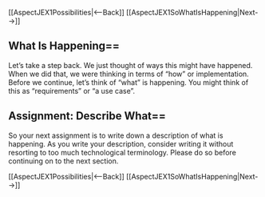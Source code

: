 [[AspectJEX1Possibilities|<--Back]] [[AspectJEX1SoWhatIsHappening|Next-->]]

## What Is Happening==
Let’s take a step back. We just thought of ways this might have happened. When we did that, we were thinking in terms of “how” or implementation. Before we continue, let’s think of “what” is happening. You might think of this as “requirements” or “a use case”.

## Assignment: Describe What==
So your next assignment is to write down a description of what is happening. As you write your description, consider writing it without resorting to too much technological terminology. Please do so before continuing on to the next section.

[[AspectJEX1Possibilities|<--Back]] [[AspectJEX1SoWhatIsHappening|Next-->]]